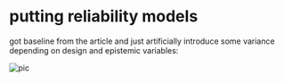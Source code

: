 # putting reliability models

got baseline from the article and just artificially introduce some variance depending on design and epistemic variables:

![pic](https://github.com/filippigianluca/Acta_Astronautica_April2019/tree/37a87a48c88297f54ab51790fc6c7190953146ef/Stuff_DANDA/pic/reliability_model.png)

